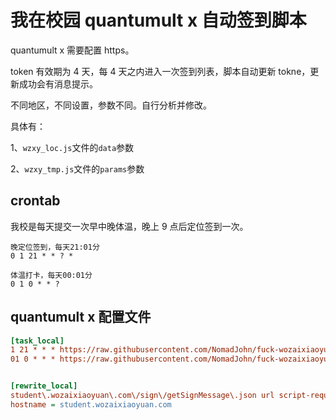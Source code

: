 # 我在校园 quantumult x 自动签到脚本

quantumult x 需要配置 https。

token 有效期为 4 天，每 4 天之内进入一次签到列表，脚本自动更新 tokne，更新成功会有消息提示。

不同地区，不同设置，参数不同。自行分析并修改。

具体有：

1、`wzxy_loc.js`文件的`data`参数

2、`wzxy_tmp.js`文件的`params`参数

## crontab

我校是每天提交一次早中晚体温，晚上 9 点后定位签到一次。

```crontab
晚定位签到，每天21:01分
0 1 21 * * ? *

体温打卡，每天00:01分
0 1 0 * * ?
```

## quantumult x 配置文件

```ini
[task_local]
1 21 * * * https://raw.githubusercontent.com/NomadJohn/fuck-wozaixiaoyuan/main/wzxy_loc.js, tag=定位签到, enabled=true
01 0 * * * https://raw.githubusercontent.com/NomadJohn/fuck-wozaixiaoyuan/main/wzxy_tmp.js, tag=体温提交, enabled=true


[rewrite_local]
student\.wozaixiaoyuan\.com\/sign\/getSignMessage\.json url script-request-header https://raw.githubusercontent.com/NomadJohn/fuck-wozaixiaoyuan/main/wzxy_token.js
hostname = student.wozaixiaoyuan.com
```
